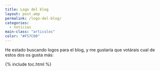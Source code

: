 ```yaml
---
title: Logo del blog
layout: post.amp
permalink: /logo-del-blog/
categories:
  - noticias
main-class: "articulos"
color: "#F57C00"
---
```

He estado buscando logos para el blog, y me gustaría que votárais cual de estos dos os gusta más:

<div style="position:relative; left:200px;">
<p>
<amp-img on="tap:lightbox1" role="button" tabindex="0" layout="responsive" src="https://lh3.ggpht.com/_IlK2pNFFgGM/TR0I_dCEjKI/AAAAAAAAAPY/xsSZKgIFzvg/logo1.png" alt="logo1" />
</p>
</div>
<div style="position:relative; left:320px; top:-130px;">
<p>
<amp-img on="tap:lightbox1" role="button" tabindex="0" layout="responsive" src="https://lh5.ggpht.com/_IlK2pNFFgGM/TR0I_Mj3ZwI/AAAAAAAAAPU/3GE1tq8BhsI/logo2.png" alt="logo2" />
</p>
</div>
<!--ad-->



{% include toc.html %}
